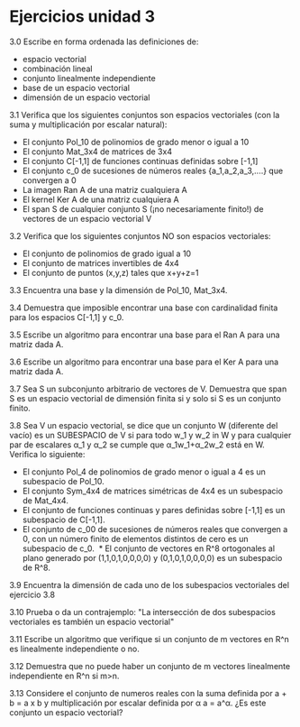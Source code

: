 # Ejercicios unidad 3

3.0 Escribe en forma ordenada las definiciones de:
  * espacio vectorial
  * combinación lineal
  * conjunto linealmente independiente
  * base de un espacio vectorial
  * dimensión de un espacio vectorial

3.1 Verifica que los siguientes conjuntos son espacios vectoriales (con la suma y multiplicación por escalar natural):
  * El conjunto Pol_10 de polinomios de grado menor o igual a 10
  * El conjunto Mat_3x4 de matrices de 3x4
  * El conjunto C[-1,1] de funciones continuas definidas sobre [-1,1]
  * El conjunto c_0 de sucesiones de números reales {a_1,a_2,a_3,....} que convergen a 0
  * La imagen Ran A de una matriz cualquiera A
  * El kernel Ker A de una matriz cualquiera A
  * El span S de cualquier conjunto S (¡no necesariamente finito!) de vectores de un espacio vectorial V

3.2 Verifica que los siguientes conjuntos NO son espacios vectoriales:
 * El conjunto de polinomios de grado igual a 10
 * El conjunto de matrices invertibles de 4x4
 * El conjunto de puntos (x,y,z) tales que x+y+z=1

3.3 Encuentra una base y la dimensión de Pol_10, Mat_3x4.

3.4 Demuestra que imposible encontrar una base con cardinalidad finita para los espacios C[-1,1] y c_0.

3.5 Escribe un algoritmo para encontrar una base para el Ran A para una matriz dada A.

3.6 Escribe un algoritmo para encontrar una base para el Ker A para una matriz dada A.

3.7 Sea S un subconjunto arbitrario de vectores de V. Demuestra que span S es un espacio vectorial de dimensión finita si y solo si S es un conjunto finito.

3.8  Sea V un espacio vectorial, se dice que un conjunto W (diferente del vacío) es un SUBESPACIO de V si para todo w_1 y w_2 in W y para cualquier par de escalares α_1 y α_2 se cumple que α_1w_1+α_2w_2 está en W. Verifica lo siguiente:

  * El conjunto Pol_4 de polinomios de grado menor o igual a 4 es un subespacio de Pol_10.
  * El conjunto Sym_4x4 de matrices simétricas de 4x4 es un subespacio de Mat_4x4.
  * El conjunto de funciones continuas y pares definidas sobre [-1,1] es un subespacio de C[-1,1].
  * El conjunto de c_00 de sucesiones de números reales que convergen a 0, con un número finito de elementos distintos de cero es un subespacio de c_0.
  * El conjunto de vectores en R^8 ortogonales al plano generado por (1,1,0,1,0,0,0,0) y (0,1,0,1,0,0,0,0) es un subespacio de R^8.

3.9 Encuentra la dimensión de cada uno de los subespacios vectoriales del ejercicio 3.8

3.10 Prueba o da un contrajemplo: "La intersección de dos subespacios vectoriales es también un espacio vectorial"

3.11 Escribe un algoritmo que verifique si un conjunto de m vectores en R^n  es linealmente independiente o no.

3.12 Demuestra que no puede haber un conjunto de m vectores linealmente independiente en R^n si m>n.

3.13 Considere el conjunto de numeros reales con la suma definida por a + b = a x b y   multiplicación por escalar definida por α a = a^α. ¿Es este conjunto un espacio vectorial?
 

